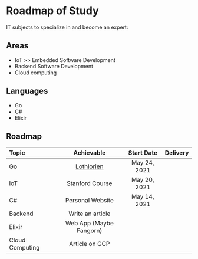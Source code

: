 # Roadmap of Study

IT subjects to specialize in and become an expert:

## Areas

* IoT >> Embedded Software Development
* Backend Software Development
* Cloud computing

## Languages

* Go
* C#
* Elixir

## Roadmap

| Topic   | Achievable | Start Date |   Delivery  |
|:--------|:----------:|:----------:|:-----------:|
| Go      | [Lothlorien](https://github.com/robwillup/lothlorien) | May 24, 2021 |  |
| IoT     | Stanford Course | May 20, 2021 |  |
| C#  | Personal Website | May 14, 2021 | |
| Backend  | Write an article | | |
| Elixir  | Web App (Maybe Fangorn) | | |
| Cloud Computing  | Article on GCP | | |

